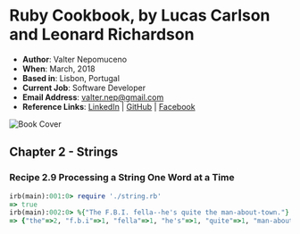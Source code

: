 # Ruby Cookbook, by Lucas Carlson and Leonard Richardson

- **Author**: Valter Nepomuceno
- **When**: March, 2018
- **Based in**: Lisbon, Portugal
- **Current Job**: Software Developer
- **Email Address**: valter.nep@gmail.com
- **Reference Links**: [LinkedIn](https://pt.linkedin.com/in/valternepomuceno) | [GitHub](https://github.com/Vnepomuceno) | [Facebook](https://www.facebook.com/valter.nepomuceno)

![Book Cover](https://covers.oreillystatic.com/images/9780596523695/lrg.jpg)

## Chapter 2 - Strings

### Recipe 2.9 Processing a String One Word at a Time

```rb
irb(main):001:0> require './string.rb'
=> true
irb(main):002:0> %{"The F.B.I. fella--he's quite the man-about-town."}.word_count
=> {"the"=>2, "f.b.i"=>1, "fella"=>1, "he's"=>1, "quite"=>1, "man-about-town"=>1}
```